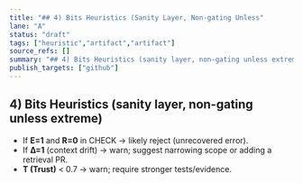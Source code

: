 ```yaml
---
title: "## 4) Bits Heuristics (Sanity Layer, Non-gating Unless"
lane: "A"
status: "draft"
tags: ["heuristic","artifact","artifact"]
source_refs: []
summary: "## 4) Bits Heuristics (sanity layer, non-gating unless extreme) - If **E=1** and **R=0** in CHECK → likely reject (unrecovered error). - If"
publish_targets: ["github"]
---
```

## 4) Bits Heuristics (sanity layer, non-gating unless extreme)
- If **E=1** and **R=0** in CHECK → likely reject (unrecovered error).
- If **Δ=1** (context drift) → warn; suggest narrowing scope or adding a retrieval PR.
- **T (Trust)** < 0.7 → warn; require stronger tests/evidence.
